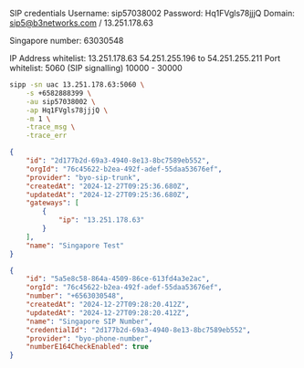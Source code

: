 SIP credentials
Username: sip57038002
Password: Hq1FVgls78jjjQ
Domain: sip5@b3networks.com / 13.251.178.63

Singapore number: 63030548

IP Address whitelist:
13.251.178.63
54.251.255.196 to 54.251.255.211
Port whitelist:
5060 (SIP signalling)
10000 - 30000


```bash
sipp -sn uac 13.251.178.63:5060 \
    -s +6582888399 \
    -au sip57038002 \
    -ap Hq1FVgls78jjjQ \
    -m 1 \
    -trace_msg \
    -trace_err
```

```json
{
    "id": "2d177b2d-69a3-4940-8e13-8bc7589eb552",
    "orgId": "76c45622-b2ea-492f-adef-55daa53676ef",
    "provider": "byo-sip-trunk",
    "createdAt": "2024-12-27T09:25:36.680Z",
    "updatedAt": "2024-12-27T09:25:36.680Z",
    "gateways": [
        {
            "ip": "13.251.178.63"
        }
    ],
    "name": "Singapore Test"
}

{
    "id": "5a5e8c58-864a-4509-86ce-613fd4a3e2ac",
    "orgId": "76c45622-b2ea-492f-adef-55daa53676ef",
    "number": "+6563030548",
    "createdAt": "2024-12-27T09:28:20.412Z",
    "updatedAt": "2024-12-27T09:28:20.412Z",
    "name": "Singapore SIP Number",
    "credentialId": "2d177b2d-69a3-4940-8e13-8bc7589eb552",
    "provider": "byo-phone-number",
    "numberE164CheckEnabled": true
}
```